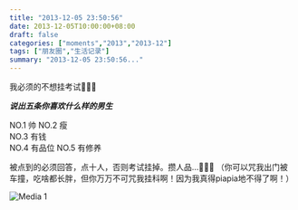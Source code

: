 ```yaml
---
title: "2013-12-05 23:50:56"
date: 2013-12-05T10:00:00+08:00
draft: false
categories: ["moments","2013","2013-12"]
tags: ["朋友圈","生活记录"]
summary: "2013-12-05 23:50:56..."
---
```


我必须的不想挂考试 

***说出五条你喜欢什么样的男生***

NO.1 帅
NO.2 瘦       
NO.3 有钱        
NO.4 有品位
NO.5 有修养  

被点到的必须回答，点十人，否则考试挂掉。攒人品…
（你可以咒我出门被车撞，吃啥都长胖，但你万万不可咒我挂科啊！因为我真得piapia地不得了啊！）

![Media 1](/Moments/photos/2013-12-05/201312052350560.jpg)
